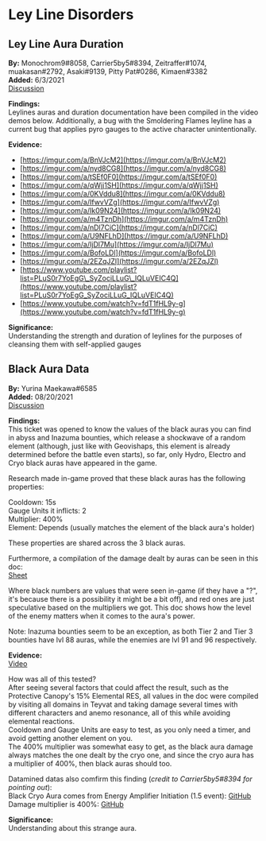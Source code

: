 # Ley Line Disorders

## Ley Line Aura Duration

**By:** Monochrom9\#8058, Carrier5by5\#8394, Zeitraffer\#1074, muakasan\#2792, Asaki\#9139, Pitty Pat\#0286, Kimaen\#3382  
**Added:** 6/3/2021  
[Discussion](https://tickettool.xyz/direct?url=https://cdn.discordapp.com/attachments/804180847497314334/850175158378561556/transcript-leyline-auraduration.html)

**Findings:**  
Leylines auras and duration documentation have been compiled in the video demos below. Additionally, a bug with the Smoldering Flames leyline has a current bug that applies pyro gauges to the active character unintentionally.

**Evidence:**

* [https://imgur.com/a/BnVJcM2](https://imgur.com/a/BnVJcM2)  
* [https://imgur.com/a/nyd8CG8](https://imgur.com/a/nyd8CG8) 
* [https://imgur.com/a/tSEf0F0](https://imgur.com/a/tSEf0F0)  
* [https://imgur.com/a/qWjj1SH](https://imgur.com/a/qWjj1SH) 
* [https://imgur.com/a/0KVddu8](https://imgur.com/a/0KVddu8) 
* [https://imgur.com/a/IfwvVZg](https://imgur.com/a/IfwvVZg) 
* [https://imgur.com/a/Ik09N24](https://imgur.com/a/Ik09N24) 
* [https://imgur.com/a/m4TznDh](https://imgur.com/a/m4TznDh)
* [https://imgur.com/a/nDl7CiC](https://imgur.com/a/nDl7CiC) 
* [https://imgur.com/a/U9NFLhD](https://imgur.com/a/U9NFLhD)   
* [https://imgur.com/a/IjDl7Mu](https://imgur.com/a/IjDl7Mu)  
* [https://imgur.com/a/BofoLDl](https://imgur.com/a/BofoLDl)  
* [https://imgur.com/a/2EZqJZl](https://imgur.com/a/2EZqJZl)  
* [https://www.youtube.com/playlist?list=PLuS0r7YoEgG\_SyZociLLuG\_IQLuVEIC4Q](https://www.youtube.com/playlist?list=PLuS0r7YoEgG_SyZociLLuG_IQLuVEIC4Q)  
* [https://www.youtube.com/watch?v=fdT1fHL9y-g](https://www.youtube.com/watch?v=fdT1fHL9y-g)

**Significance:**  
Understanding the strength and duration of leylines for the purposes of cleansing them with self-applied gauges

## Black Aura Data

**By:** Yurina Maekawa#6585  
**Added:** 08/20/2021  
[Discussion](https://tickettool.xyz/direct?url=https://cdn.discordapp.com/attachments/874182515840155648/878190059038335056/transcript-black-aura-data.html)

**Findings:**  
This ticket was opened to know the values of the black auras you can find in abyss and Inazuma bounties, which release a shockwave of a random element (although, just like with Geovishaps, this element is already determined before the battle even starts), so far, only Hydro, Electro and Cryo black auras have appeared in the game.

Research made in-game proved that these black auras has the following properties:

Cooldown: 15s  
Gauge Units it inflicts: 2  
Multiplier: 400%  
Element: Depends (usually matches the element of the black aura's holder)

These properties are shared across the 3 black auras.

Furthermore, a compilation of the damage dealt by auras can be seen in this doc:  
[Sheet](https://docs.google.com/spreadsheets/d/1UyyuBOzdM3yJiJaSIlkz6SD148gg5tjOaXQYTkZ_PWs/edit?usp=sharing)  

Where black numbers are values that were seen in-game (if they have a "?", it's because there is a possibility it might be a bit off), and red ones are just speculative based on the multipliers we got. This doc shows how the level of the enemy matters when it comes to the aura's power.

Note: Inazuma bounties seem to be an exception, as both Tier 2 and Tier 3 bounties have lvl 88 auras, while the enemies are lvl 91 and 96 respectively.

**Evidence:**  
[Video](https://www.youtube.com/watch?v=ioADUvIrhUM)  

How was all of this tested?  
After seeing several factors that could affect the result, such as the Protective Canopy's 15% Elemental RES, all values in the doc were compiled by visiting all domains in Teyvat and taking damage several times with different characters and anemo resonance, all of this while avoiding elemental reactions.  
Cooldown and Gauge Units are easy to test, as you only need a timer, and avoid getting another element on you.  
The 400% multiplier was somewhat easy to get, as the black aura damage always matches the one dealt by the cryo one, and since the cryo aura has a multiplier of 400%, then black auras should too.

Datamined datas also comfirm this finding (*credit to Carrier5by5#8394 for pointing out*):  
Black Cryo Aura comes from Energy Amplifier Initiation (1.5 event): [GitHub](https://github.com/Dimbreath/GenshinData/blob/97ec5bf557d7dd301beac19ab72cdf4edf9def0a/ExcelBinOutput/MonsterAffixExcelConfigData.json#L3082)  
Damage multiplier is 400%: [GitHub](https://github.com/Dimbreath/GenshinData/blob/97ec5bf557d7dd301beac19ab72cdf4edf9def0a/BinOutput/Ability/Temp/MonsterAffixAbilities/ConfigAbility_MonsterAffix_GeneralSkill.json#L4452)  

**Significance:**  
Understanding about this strange aura.
